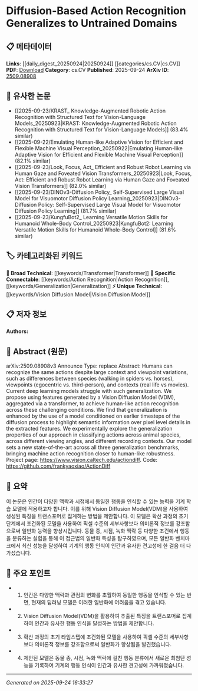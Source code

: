<!-- KEYWORD_LINKING_METADATA:
{
  "processed_timestamp": "2025-09-24T16:33:27.829751",
  "vocabulary_version": "1.0",
  "selected_keywords": [
    "Vision Diffusion Model",
    "Transformer",
    "Action Recognition",
    "Generalization"
  ],
  "rejected_keywords": [],
  "similarity_scores": {
    "Vision Diffusion Model": 0.78,
    "Transformer": 0.85,
    "Action Recognition": 0.82,
    "Generalization": 0.8
  },
  "extraction_method": "AI_prompt_based",
  "budget_applied": true,
  "candidates_json": {
    "candidates": [
      {
        "surface": "Vision Diffusion Model",
        "canonical": "Vision Diffusion Model",
        "aliases": [
          "VDM"
        ],
        "category": "unique_technical",
        "rationale": "Introduces a novel approach in action recognition, enhancing semantic feature extraction.",
        "novelty_score": 0.85,
        "connectivity_score": 0.65,
        "specificity_score": 0.9,
        "link_intent_score": 0.78
      },
      {
        "surface": "Transformer",
        "canonical": "Transformer",
        "aliases": [],
        "category": "broad_technical",
        "rationale": "A key component in aggregating features, linking to existing transformer-based models.",
        "novelty_score": 0.3,
        "connectivity_score": 0.9,
        "specificity_score": 0.7,
        "link_intent_score": 0.85
      },
      {
        "surface": "Action Recognition",
        "canonical": "Action Recognition",
        "aliases": [],
        "category": "specific_connectable",
        "rationale": "Central to the paper's theme, connecting to broader research in recognizing human and animal actions.",
        "novelty_score": 0.4,
        "connectivity_score": 0.8,
        "specificity_score": 0.75,
        "link_intent_score": 0.82
      },
      {
        "surface": "Generalization",
        "canonical": "Generalization",
        "aliases": [],
        "category": "specific_connectable",
        "rationale": "Focuses on the model's ability to adapt across different domains, a key research challenge.",
        "novelty_score": 0.5,
        "connectivity_score": 0.85,
        "specificity_score": 0.65,
        "link_intent_score": 0.8
      }
    ],
    "ban_list_suggestions": [
      "model",
      "process",
      "features"
    ]
  },
  "decisions": [
    {
      "candidate_surface": "Vision Diffusion Model",
      "resolved_canonical": "Vision Diffusion Model",
      "decision": "linked",
      "scores": {
        "novelty": 0.85,
        "connectivity": 0.65,
        "specificity": 0.9,
        "link_intent": 0.78
      }
    },
    {
      "candidate_surface": "Transformer",
      "resolved_canonical": "Transformer",
      "decision": "linked",
      "scores": {
        "novelty": 0.3,
        "connectivity": 0.9,
        "specificity": 0.7,
        "link_intent": 0.85
      }
    },
    {
      "candidate_surface": "Action Recognition",
      "resolved_canonical": "Action Recognition",
      "decision": "linked",
      "scores": {
        "novelty": 0.4,
        "connectivity": 0.8,
        "specificity": 0.75,
        "link_intent": 0.82
      }
    },
    {
      "candidate_surface": "Generalization",
      "resolved_canonical": "Generalization",
      "decision": "linked",
      "scores": {
        "novelty": 0.5,
        "connectivity": 0.85,
        "specificity": 0.65,
        "link_intent": 0.8
      }
    }
  ]
}
-->

# Diffusion-Based Action Recognition Generalizes to Untrained Domains

## 📋 메타데이터

**Links**: [[daily_digest_20250924|20250924]] [[categories/cs.CV|cs.CV]]
**PDF**: [Download](https://arxiv.org/pdf/2509.08908.pdf)
**Category**: cs.CV
**Published**: 2025-09-24
**ArXiv ID**: [2509.08908](https://arxiv.org/abs/2509.08908)

## 🔗 유사한 논문
- [[2025-09-23/KRAST_ Knowledge-Augmented Robotic Action Recognition with Structured Text for Vision-Language Models_20250923|KRAST: Knowledge-Augmented Robotic Action Recognition with Structured Text for Vision-Language Models]] (83.4% similar)
- [[2025-09-22/Emulating Human-like Adaptive Vision for Efficient and Flexible Machine Visual Perception_20250922|Emulating Human-like Adaptive Vision for Efficient and Flexible Machine Visual Perception]] (82.1% similar)
- [[2025-09-23/Look, Focus, Act_ Efficient and Robust Robot Learning via Human Gaze and Foveated Vision Transformers_20250923|Look, Focus, Act: Efficient and Robust Robot Learning via Human Gaze and Foveated Vision Transformers]] (82.0% similar)
- [[2025-09-23/DINOv3-Diffusion Policy_ Self-Supervised Large Visual Model for Visuomotor Diffusion Policy Learning_20250923|DINOv3-Diffusion Policy: Self-Supervised Large Visual Model for Visuomotor Diffusion Policy Learning]] (81.7% similar)
- [[2025-09-23/KungfuBot2_ Learning Versatile Motion Skills for Humanoid Whole-Body Control_20250923|KungfuBot2: Learning Versatile Motion Skills for Humanoid Whole-Body Control]] (81.6% similar)

## 🏷️ 카테고리화된 키워드
**🧠 Broad Technical**: [[keywords/Transformer|Transformer]]
**🔗 Specific Connectable**: [[keywords/Action Recognition|Action Recognition]], [[keywords/Generalization|Generalization]]
**⚡ Unique Technical**: [[keywords/Vision Diffusion Model|Vision Diffusion Model]]

## 📋 저자 정보

**Authors:** 

## 📄 Abstract (원문)

arXiv:2509.08908v3 Announce Type: replace 
Abstract: Humans can recognize the same actions despite large context and viewpoint variations, such as differences between species (walking in spiders vs. horses), viewpoints (egocentric vs. third-person), and contexts (real life vs movies). Current deep learning models struggle with such generalization. We propose using features generated by a Vision Diffusion Model (VDM), aggregated via a transformer, to achieve human-like action recognition across these challenging conditions. We find that generalization is enhanced by the use of a model conditioned on earlier timesteps of the diffusion process to highlight semantic information over pixel level details in the extracted features. We experimentally explore the generalization properties of our approach in classifying actions across animal species, across different viewing angles, and different recording contexts. Our model sets a new state-of-the-art across all three generalization benchmarks, bringing machine action recognition closer to human-like robustness. Project page: https://www.vision.caltech.edu/actiondiff. Code: https://github.com/frankyaoxiao/ActionDiff

## 📝 요약

이 논문은 인간이 다양한 맥락과 시점에서 동일한 행동을 인식할 수 있는 능력을 기계 학습 모델에 적용하고자 합니다. 이를 위해 Vision Diffusion Model(VDM)을 사용하여 생성된 특징을 트랜스포머로 집계하는 방법을 제안합니다. 이 모델은 확산 과정의 초기 단계에서 조건화된 모델을 사용하여 픽셀 수준의 세부사항보다 의미론적 정보를 강조함으로써 일반화 능력을 향상시킵니다. 동물 종, 시점, 녹화 맥락 등 다양한 조건에서 행동을 분류하는 실험을 통해 이 접근법의 일반화 특성을 탐구하였으며, 모든 일반화 벤치마크에서 최신 성능을 달성하여 기계의 행동 인식이 인간과 유사한 견고성에 한 걸음 더 다가섰습니다.

## 🎯 주요 포인트

- 1. 인간은 다양한 맥락과 관점의 변화를 초월하여 동일한 행동을 인식할 수 있는 반면, 현재의 딥러닝 모델은 이러한 일반화에 어려움을 겪고 있습니다.
- 2. Vision Diffusion Model(VDM)을 활용하여 추출된 특징을 트랜스포머로 집계하여 인간과 유사한 행동 인식을 달성하는 방법을 제안합니다.
- 3. 확산 과정의 초기 타임스텝에 조건화된 모델을 사용하여 픽셀 수준의 세부사항보다 의미론적 정보를 강조함으로써 일반화가 향상됨을 발견했습니다.
- 4. 제안된 모델은 동물 종, 시점, 녹화 맥락에 걸친 행동 분류에서 새로운 최첨단 성능을 기록하여 기계의 행동 인식이 인간과 유사한 견고성에 가까워졌습니다.


---

*Generated on 2025-09-24 16:33:27*